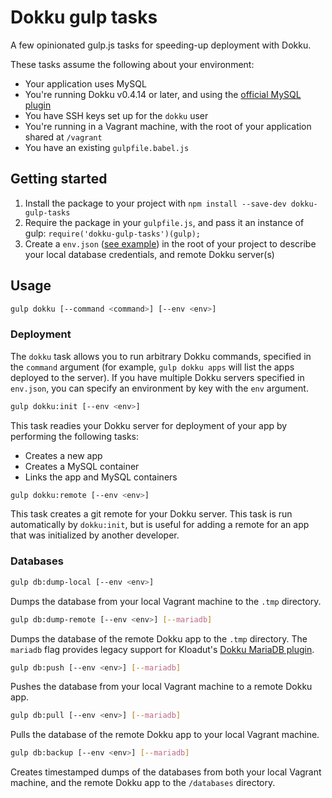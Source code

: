 # Dokku gulp tasks

A few opinionated gulp.js tasks for speeding-up deployment with Dokku.

These tasks assume the following about your environment:

* Your application uses MySQL
* You're running Dokku v0.4.14 or later, and using the [official MySQL plugin](https://github.com/dokku/dokku-mysql)
* You have SSH keys set up for the `dokku` user
* You're running in a Vagrant machine, with the root of your application shared at `/vagrant`
* You have an existing `gulpfile.babel.js`

## Getting started

1. Install the package to your project with `npm install --save-dev dokku-gulp-tasks`
2. Require the package in your `gulpfile.js`, and pass it an instance of gulp: `require('dokku-gulp-tasks')(gulp);`
3. Create a `env.json` ([see example](https://github.com/angusfretwell/dokku-gulp-tasks/blob/master/env.json.example)) in the root of your project to describe your local database credentials, and remote Dokku server(s)

## Usage

```sh
gulp dokku [--command <command>] [--env <env>]
```

### Deployment

The `dokku` task allows you to run arbitrary Dokku commands, specified in the `command` argument (for example, `gulp dokku apps` will list the apps deployed to the server). If you have multiple Dokku servers specified in `env.json`, you can specify an environment by key with the `env` argument.

```sh
gulp dokku:init [--env <env>]
```

This task readies your Dokku server for deployment of your app by performing the following tasks:

* Creates a new app
* Creates a MySQL container
* Links the app and MySQL containers

```sh
gulp dokku:remote [--env <env>]
```

This task creates a git remote for your Dokku server. This task is run automatically by `dokku:init`, but is useful for adding a remote for an app that was initialized by another developer.


### Databases

```sh
gulp db:dump-local [--env <env>]
```

Dumps the database from your local Vagrant machine to the `.tmp` directory.

```sh
gulp db:dump-remote [--env <env>] [--mariadb]
```

Dumps the database of the remote Dokku app to the `.tmp` directory. The `mariadb` flag provides legacy support for Kloadut's [Dokku MariaDB plugin](https://github.com/Kloadut/dokku-md-plugin).

```sh
gulp db:push [--env <env>] [--mariadb]
```

Pushes the database from your local Vagrant machine to a remote Dokku app.

```sh
gulp db:pull [--env <env>] [--mariadb]
```

Pulls the database of the remote Dokku app to your local Vagrant machine.

```sh
gulp db:backup [--env <env>] [--mariadb]
```

Creates timestamped dumps of the databases from both your local Vagrant machine, and the remote Dokku app to the `/databases` directory.
